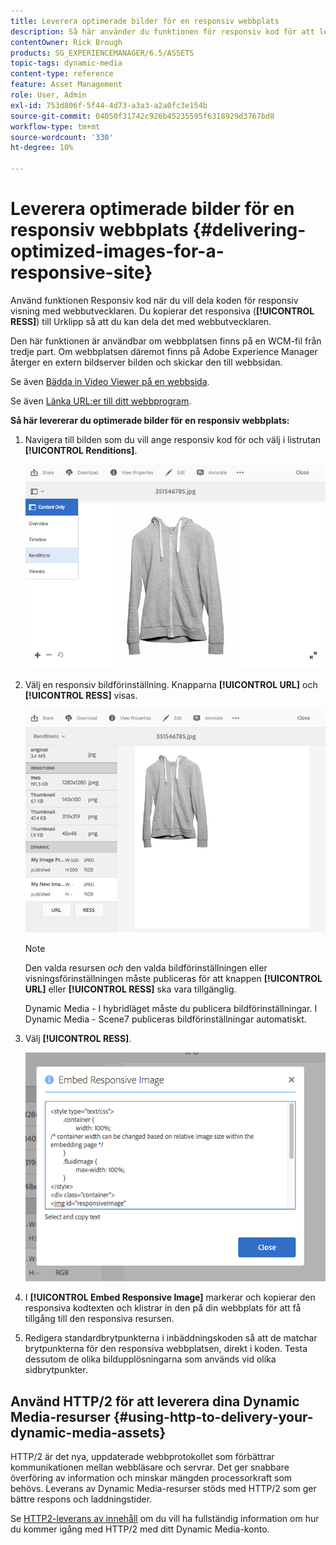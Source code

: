 ```yaml
---
title: Leverera optimerade bilder för en responsiv webbplats
description: Så här använder du funktionen för responsiv kod för att leverera optimerade bilder
contentOwner: Rick Brough
products: SG_EXPERIENCEMANAGER/6.5/ASSETS
topic-tags: dynamic-media
content-type: reference
feature: Asset Management
role: User, Admin
exl-id: 753d806f-5f44-4d73-a3a3-a2a0fc3e154b
source-git-commit: 04050f31742c926b45235595f6318929d3767bd8
workflow-type: tm+mt
source-wordcount: '330'
ht-degree: 10%

---
```


# Leverera optimerade bilder för en responsiv webbplats {#delivering-optimized-images-for-a-responsive-site}

Använd funktionen Responsiv kod när du vill dela koden för responsiv visning med webbutvecklaren. Du kopierar det responsiva (**[!UICONTROL RESS]**) till Urklipp så att du kan dela det med webbutvecklaren.

Den här funktionen är användbar om webbplatsen finns på en WCM-fil från tredje part. Om webbplatsen däremot finns på Adobe Experience Manager återger en extern bildserver bilden och skickar den till webbsidan.

Se även [Bädda in Video Viewer på en webbsida](embed-code.md).

Se även [Länka URL:er till ditt webbprogram](linking-urls-to-yourwebapplication.md).

**Så här levererar du optimerade bilder för en responsiv webbplats:**

1. Navigera till bilden som du vill ange responsiv kod för och välj i listrutan **[!UICONTROL Renditions]**.

   ![chlimage_1-408](assets/chlimage_1-408.png)

1. Välj en responsiv bildförinställning. Knapparna **[!UICONTROL URL]** och **[!UICONTROL RESS]** visas.

   ![chlimage_1-409](assets/chlimage_1-208.png)

   >[!NOTE]
   >
   >Den valda resursen *och* den valda bildförinställningen eller visningsförinställningen måste publiceras för att knappen **[!UICONTROL URL]** eller **[!UICONTROL RESS]** ska vara tillgänglig.
   >
   >Dynamic Media - I hybridläget måste du publicera bildförinställningar. I Dynamic Media - Scene7 publiceras bildförinställningar automatiskt.

1. Välj **[!UICONTROL RESS]**.

   ![chlimage_1-410](assets/chlimage_1-410.png)

1. I **[!UICONTROL Embed Responsive Image]** markerar och kopierar den responsiva kodtexten och klistrar in den på din webbplats för att få tillgång till den responsiva resursen.
1. Redigera standardbrytpunkterna i inbäddningskoden så att de matchar brytpunkterna för den responsiva webbplatsen, direkt i koden. Testa dessutom de olika bildupplösningarna som används vid olika sidbrytpunkter.

## Använd HTTP/2 för att leverera dina Dynamic Media-resurser {#using-http-to-delivery-your-dynamic-media-assets}

HTTP/2 är det nya, uppdaterade webbprotokollet som förbättrar kommunikationen mellan webbläsare och servrar. Det ger snabbare överföring av information och minskar mängden processorkraft som behövs. Leverans av Dynamic Media-resurser stöds med HTTP/2 som ger bättre respons och laddningstider.

Se [HTTP2-leverans av innehåll](http2.md) om du vill ha fullständig information om hur du kommer igång med HTTP/2 med ditt Dynamic Media-konto.
